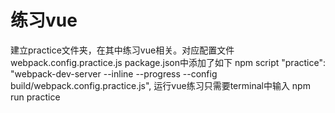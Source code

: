 # 练习vue
建立practice文件夹，在其中练习vue相关。对应配置文件webpack.config.practice.js
package.json中添加了如下 npm script
"practice": "webpack-dev-server --inline --progress --config build/webpack.config.practice.js",
运行vue练习只需要terminal中输入 npm run practice 
